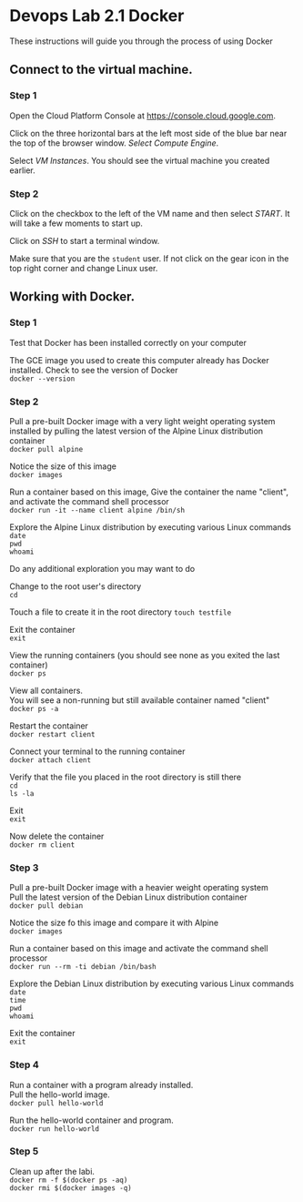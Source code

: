 # Devops Lab 2.1 Docker

These instructions will guide you through the process of using Docker

## Connect to the virtual machine.

### Step 1 

Open the Cloud Platform Console at https://console.cloud.google.com.

Click on the three horizontal bars at the left most side of the blue bar near the top
of the browser window. _Select Compute Engine_.

Select _VM Instances_. You should see the virtual machine you created earlier.

### Step 2

Click on the checkbox to the left of the VM name and then select _START_. It will take a few moments to start up.

Click on _SSH_ to start a terminal window.

Make sure that you are the `student` user. If not click on the gear icon in the top right corner and change Linux user.

## Working with Docker.

### Step 1

Test that Docker has been installed correctly on your computer

The GCE image you used to create this computer already has Docker installed.
Check to see the version of Docker  
`docker --version`

### Step 2

Pull a pre-built Docker image with a very light weight operating system installed
by pulling the latest version of the Alpine Linux distribution container  
`docker pull alpine`

Notice the size of this image  
`docker images`

Run a container based on this image, Give the container the name "client",
and activate the command shell processor  
`docker run -it --name client alpine /bin/sh`

Explore the Alpine Linux distribution by executing various Linux commands
`date`  
`pwd`  
`whoami`  

Do any additional exploration you may want to do

Change to the root user's directory  
`cd`

Touch a file to create it in the root directory
`touch testfile`

Exit the container  
`exit`

View the running containers (you should see none as you exited the last container)  
`docker ps`

View all containers.  
You will see a non-running but still available container named "client"  
`docker ps -a`

Restart the container  
`docker restart client`

Connect your terminal to the running container  
`docker attach client`

Verify that the file you placed in the root directory is still there  
`cd`  
`ls -la`

Exit   
`exit`

Now delete the container  
`docker rm client`

### Step 3

Pull a pre-built Docker image with a heavier weight operating system  
Pull the latest version of the Debian Linux distribution container  
`docker pull debian`

Notice the size fo this image and compare it with Alpine  
`docker images `

Run a container based on this image and activate the command shell processor  
`docker run --rm -ti debian /bin/bash`

Explore the Debian Linux distribution by executing various Linux commands  
`date`  
`time`  
`pwd`  
`whoami`  

Exit the container  
`exit`

### Step 4

Run a container with a program already installed.  
Pull the hello-world image.  
`docker pull hello-world`

Run the hello-world container and program.  
`docker run hello-world`

### Step 5

Clean up after the labi.  
`docker rm -f $(docker ps -aq)`  
`docker rmi $(docker images -q)`  

